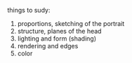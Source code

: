 things to sudy:
1. proportions, sketching of the portrait
2. structure, planes of the head
3. lighting and form (shading)
4. rendering and edges
5. color


